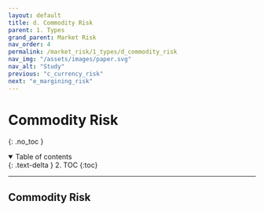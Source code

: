```yaml
---
layout: default
title: d. Commodity Risk
parent: 1. Types
grand_parent: Market Risk
nav_order: 4
permalink: /market_risk/1_types/d_commodity_risk
nav_img: "/assets/images/paper.svg"
nav_alt: "Study"
previous: "c_currency_risk"
next: "e_margining_risk"
---
```


# Commodity Risk

{: .no_toc }

<details open markdown="block">
  <summary>
    Table of contents
  </summary>
  {: .text-delta }
2. TOC
{:toc}
</details>

---

<div class="theory" markdown="1">

## Commodity Risk


</div>